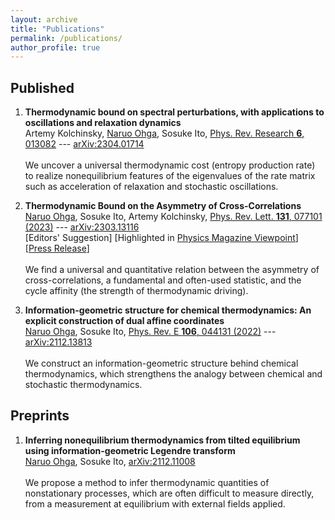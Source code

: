 ```yaml
---
layout: archive
title: "Publications"
permalink: /publications/
author_profile: true
---
```


## Published

1. **Thermodynamic bound on spectral perturbations, with applications to oscillations and relaxation dynamics**  
Artemy Kolchinsky, <u>Naruo Ohga</u>, Sosuke Ito, [Phys. Rev. Research **6**, 013082](https://doi.org/10.1103/PhysRevResearch.6.013082)
--- [arXiv:2304.01714](https://arxiv.org/abs/2304.01714)<br><br>
We uncover a universal thermodynamic cost (entropy production rate) to realize nonequilibrium features of the eigenvalues of the rate matrix such as acceleration of relaxation and stochastic oscillations.

1. **Thermodynamic Bound on the Asymmetry of Cross-Correlations**   
<u>Naruo Ohga</u>, Sosuke Ito, Artemy Kolchinsky, [Phys. Rev. Lett. **131**, 077101 (2023)](https://doi.org/10.1103/PhysRevLett.131.077101)
--- [arXiv:2303.13116](https://arxiv.org/abs/2303.13116)  
[Editors' Suggestion]
[Highlighted in [Physics Magazine Viewpoint](https://physics.aps.org/articles/v16/142)]
[[Press Release](https://www.s.u-tokyo.ac.jp/ja/press/2023/8610/)]<br><br>
We find a universal and quantitative relation between the asymmetry of cross-correlations, a fundamental and often-used statistic, and the cycle affinity (the strength of thermodynamic driving).

1. **Information-geometric structure for chemical thermodynamics: An explicit construction of dual affine coordinates**   
<u>Naruo Ohga</u>, Sosuke Ito, [Phys. Rev. E **106**, 044131 (2022)](https://doi.org/10.1103/PhysRevE.106.044131)
--- [arXiv:2112.13813](https://arxiv.org/abs/2112.13813)<br><br>
We construct an information-geometric structure behind chemical thermodynamics, which strengthens the analogy between chemical and stochastic thermodynamics.

## Preprints

1. **Inferring nonequilibrium thermodynamics from tilted equilibrium using information-geometric Legendre transform**  
<u>Naruo Ohga</u>, Sosuke Ito, 
[arXiv:2112.11008](https://arxiv.org/abs/2112.11008)<br><br>
We propose a method to infer thermodynamic quantities of nonstationary processes, which are often difficult to measure directly, from a measurement at equilibrium with external fields applied.
